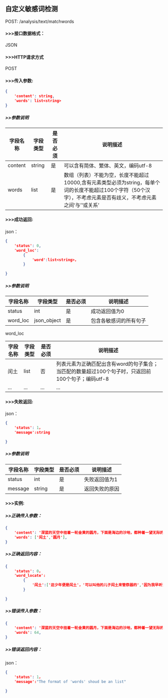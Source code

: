 ## 自定义敏感词检测

POST:  /analysis/text/matchwords

#### >>>接口数据格式：

JSON

#### >>>HTTP请求方式

POST

#### >>>传入参数:

```json
{
	'content': string,
    'words': list<string>
}
```

##### >>参数说明

| 字段名称 | 字段类型     | 是否必须 | 说明描述                                                     |
| -------- | ------------ | -------- | ------------------------------------------------------------ |
| content  | string       | 是       | 可以含有简体、繁体、英文，编码utf-8                          |
| words    | list<string> | 是       | 数组（列表）不能为空，长度不能超过10000,含有元素类型必须为string，每单个词的长度不能超过100个字符（50个汉字），不考虑元素是否有歧义，不考虑元素之间‘与’‘或关系’ |



#### >>>成功返回:

json：

```json
{
	'status': 0,
    'word_loc':
		{
			'word':list<string>，  
		}
		
}
```

##### >>参数说明

| 字段名称 | 字段类型    | 是否必须 | 说明描述               |
| -------- | ----------- | -------- | ---------------------- |
| status   | int         | 是       | 成功返回值为0          |
| word_loc | json_object | 是       | 包含各敏感词的所有句子 |

word_loc

| 字段名称 | 字段类型     | 是否必须 | 说明描述                                                     |
| -------- | ------------ | -------- | ------------------------------------------------------------ |
| 闰土     | list<string> | 否       | 列表元素为正确匹配出含有word的句子集合；当匹配的数量超过100个句子时，只返回前100个句子；编码utf-8 |
| ...      | ...          | ...      | ...                                                          |

#### >>>失败返回:

json：

```json
{
	'status': 1，
    'message':string
		
}
```

##### >>参数说明

| 字段名称 | 字段类型 | 是否必须 | 说明描述       |
| -------- | -------- | -------- | -------------- |
| status   | int      | 是       | 失败返回值为1  |
| message  | string   | 是       | 返回失败的原因 |



#### >>>实例:

##### >>正确传入参数：

```json
{
	'content': '深蓝的天空中挂着一轮金黄的圆月，下面是海边的沙地，都种着一望无际的碧绿的西瓜。其间有一个十一二岁的少年，项带银圈，手捏一柄钢叉，向一匹猹尽力地刺去。那猹却将身一扭，反从他的胯下逃走了。这少年便是闰土。我认识他时，也不过十多岁，离现在将有三十年了；那时我的父亲还在世，家景也好，我正是一个少爷。他便对父亲说，可以叫他的儿子闰土来管祭器的。我的父亲允许了；我也很高兴，因为我早听到闰土这名字，而且知道他和我仿佛年纪，闰月生的，五行缺土，所以他的父亲叫他闰土',
    'words': ['闰土','圆月'], 
}
```

##### >>正确返回内容：

```json
{
	'status': 0，
    'word_locate':
		{
			'闰土':['这少年便是闰土'，'可以叫他的儿子闰土来管祭器的','因为我早听到闰土这名字','所以他的父亲叫他闰土']，  
		}
		
}
```



##### >>错误传入参数：

```json
{
	'content': '深蓝的天空中挂着一轮金黄的圆月，下面是海边的沙地，都种着一望无际的碧绿的西瓜。其间有一个十一二岁的少年，项带银圈，手捏一柄钢叉，向一匹猹尽力地刺去。那猹却将身一扭，反从他的胯下逃走了。这少年便是闰土。我认识他时，也不过十多岁，离现在将有三十年了；那时我的父亲还在世，家景也好，我正是一个少爷。他便对父亲说，可以叫他的儿子闰土来管祭器的。我的父亲允许了；我也很高兴，因为我早听到闰土这名字，而且知道他和我仿佛年纪，闰月生的，五行缺土，所以他的父亲叫他闰土',
    'words': 64, 
}
```

##### >>错误返回内容：

json：

```json
{
	'status': 1，
    'message':"The format of 'words' shoud be an list"   
		
}
```

##### 


